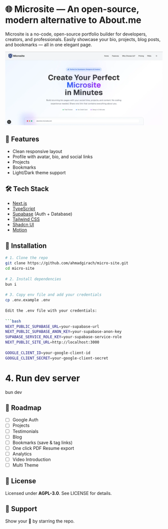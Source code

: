 # 🌐 Microsite — An open-source, modern alternative to About.me

Microsite is a no-code, open-source portfolio builder for developers, creators, and professionals. Easily showcase your bio, projects, blog posts, and bookmarks — all in one elegant page.


![Screenshot](./public/assets/microsite-landingpage.webp)

## 🚀 Features

- Clean responsive layout
- Profile with avatar, bio, and social links
- Projects
- Bookmarks
- Light/Dark theme support

## 🛠️ Tech Stack

- [Next.js](https://nextjs.org/)
- [TypeScript](https://www.typescriptlang.org/)
- [Supabase](https://supabase.com/) (Auth + Database)
- [Tailwind CSS](https://tailwindcss.com/)
- [Shadcn UI](https://ui.shadcn.com/)
- [Motion](https://motion.dev/)

## 🧩 Installation

```bash
# 1. Clone the repo
git clone https://github.com/ahmadgirach/micro-site.git
cd micro-site

# 2. Install dependencies
bun i

# 3. Copy env file and add your credentials
cp .env.example .env

Edit the .env file with your credentials:

```bash
NEXT_PUBLIC_SUPABASE_URL=your-supabase-url
NEXT_PUBLIC_SUPABASE_ANON_KEY=your-supabase-anon-key
SUPABASE_SERVICE_ROLE_KEY=your-supabase-service-role
NEXT_PUBLIC_SITE_URL=http://localhost:3000

GOOGLE_CLIENT_ID=your-google-client-id
GOOGLE_CLIENT_SECRET=your-google-client-secret
```
# 4. Run dev server
bun dev

## 📌 Roadmap

- [ ] Google Auth
- [ ] Projects
- [ ] Testimonials
- [ ] Blog
- [ ] Bookmarks (save & tag links)
- [ ] One click PDF Resume export
- [ ] Analytics
- [ ] Video Introduction
- [ ] Multi Theme

## 📄 License

Licensed under **AGPL-3.0**. See LICENSE for details.

## 🤝 Support

Show your 💖 by starring the repo.